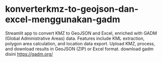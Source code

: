 # konverterkmz-to-geojson-dan-excel-menggunakan-gadm
Streamlit app to convert KMZ to GeoJSON and Excel, enriched with GADM (Global Administrative Areas) data. Features include KML extraction, polygon area calculation, and location data export. Upload KMZ, process, and download results in GeoJSON (ZIP) or Excel format. download gadm disini https://gadm.org/
